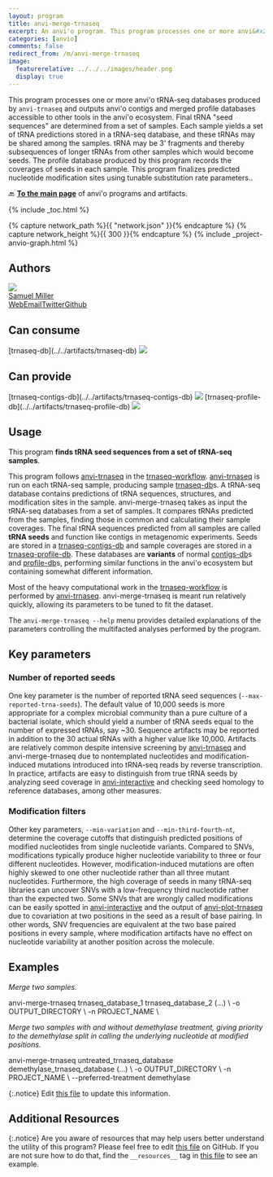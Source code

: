 ```yaml
---
layout: program
title: anvi-merge-trnaseq
excerpt: An anvi'o program. This program processes one or more anvi&#x27;o tRNA-seq databases produced by `anvi-trnaseq` and outputs anvi&#x27;o contigs and merged profile databases accessible to other tools in the anvi&#x27;o ecosystem.
categories: [anvio]
comments: false
redirect_from: /m/anvi-merge-trnaseq
image:
  featurerelative: ../../../images/header.png
  display: true
---
```


This program processes one or more anvi&#x27;o tRNA-seq databases produced by `anvi-trnaseq` and outputs anvi&#x27;o contigs and merged profile databases accessible to other tools in the anvi&#x27;o ecosystem. Final tRNA &quot;seed sequences&quot; are determined from a set of samples. Each sample yields a set of tRNA predictions stored in a tRNA-seq database, and these tRNAs may be shared among the samples. tRNA may be 3&#x27; fragments and thereby subsequences of longer tRNAs from other samples which would become seeds. The profile database produced by this program records the coverages of seeds in each sample. This program finalizes predicted nucleotide modification sites using tunable substitution rate parameters..

🔙 **[To the main page](../../)** of anvi'o programs and artifacts.


{% include _toc.html %}
<div id="svg" class="subnetwork"></div>
{% capture network_path %}{{ "network.json" }}{% endcapture %}
{% capture network_height %}{{ 300 }}{% endcapture %}
{% include _project-anvio-graph.html %}


## Authors

<div class="anvio-person"><div class="anvio-person-info"><div class="anvio-person-photo"><img class="anvio-person-photo-img" src="../../images/authors/semiller10.jpg" /></div><div class="anvio-person-info-box"><a href="/people/semiller10" target="_blank"><span class="anvio-person-name">Samuel Miller</span></a><div class="anvio-person-social-box"><a href="https://semiller10.github.io" class="person-social" target="_blank"><i class="fa fa-fw fa-home"></i>Web</a><a href="mailto:samuelmiller10@gmail.com" class="person-social" target="_blank"><i class="fa fa-fw fa-envelope-square"></i>Email</a><a href="http://twitter.com/smiller_science" class="person-social" target="_blank"><i class="fa fa-fw fa-twitter-square"></i>Twitter</a><a href="http://github.com/semiller10" class="person-social" target="_blank"><i class="fa fa-fw fa-github"></i>Github</a></div></div></div></div>



## Can consume


<p style="text-align: left" markdown="1"><span class="artifact-r">[trnaseq-db](../../artifacts/trnaseq-db) <img src="../../images/icons/DB.png" class="artifact-icon-mini" /></span></p>


## Can provide


<p style="text-align: left" markdown="1"><span class="artifact-p">[trnaseq-contigs-db](../../artifacts/trnaseq-contigs-db) <img src="../../images/icons/DB.png" class="artifact-icon-mini" /></span> <span class="artifact-p">[trnaseq-profile-db](../../artifacts/trnaseq-profile-db) <img src="../../images/icons/DB.png" class="artifact-icon-mini" /></span></p>


## Usage


This program **finds tRNA seed sequences from a set of tRNA-seq samples**.

This program follows <span class="artifact-p">[anvi-trnaseq](/help/main/programs/anvi-trnaseq)</span> in the <span class="artifact-n">[trnaseq-workflow](/help/main/artifacts/trnaseq-workflow)</span>. <span class="artifact-p">[anvi-trnaseq](/help/main/programs/anvi-trnaseq)</span> is run on each tRNA-seq sample, producing sample <span class="artifact-n">[trnaseq-db](/help/main/artifacts/trnaseq-db)</span>s. A tRNA-seq database contains predictions of tRNA sequences, structures, and modification sites in the sample. anvi-merge-trnaseq takes as input the tRNA-seq databases from a set of samples. It compares tRNAs predicted from the samples, finding those in common and calculating their sample coverages. The final tRNA sequences predicted from all samples are called **tRNA seeds** and function like contigs in metagenomic experiments. Seeds are stored in a <span class="artifact-n">[trnaseq-contigs-db](/help/main/artifacts/trnaseq-contigs-db)</span> and sample coverages are stored in a <span class="artifact-n">[trnaseq-profile-db](/help/main/artifacts/trnaseq-profile-db)</span>. These databases are **variants** of normal <span class="artifact-n">[contigs-db](/help/main/artifacts/contigs-db)</span>s and <span class="artifact-n">[profile-db](/help/main/artifacts/profile-db)</span>s, performing similar functions in the anvi'o ecosystem but containing somewhat different information.

Most of the heavy computational work in the <span class="artifact-n">[trnaseq-workflow](/help/main/artifacts/trnaseq-workflow)</span> is performed by <span class="artifact-p">[anvi-trnaseq](/help/main/programs/anvi-trnaseq)</span>. anvi-merge-trnaseq is meant run relatively quickly, allowing its parameters to be tuned to fit the dataset.

The `anvi-merge-trnaseq --help` menu provides detailed explanations of the parameters controlling the multifacted analyses performed by the program.

## Key parameters

### Number of reported seeds

One key parameter is the number of reported tRNA seed sequences (`--max-reported-trna-seeds`). The default value of 10,000 seeds is more appropriate for a complex microbial community than a pure culture of a bacterial isolate, which should yield a number of tRNA seeds equal to the number of expressed tRNAs, say ~30. Sequence artifacts may be reported in addition to the 30 actual tRNAs with a higher value like 10,000. Artifacts are relatively common despite intensive screening by <span class="artifact-p">[anvi-trnaseq](/help/main/programs/anvi-trnaseq)</span> and anvi-merge-trnaseq due to nontemplated nucleotides and modification-induced mutations introduced into tRNA-seq reads by reverse transcription. In practice, artifacts are easy to distinguish from true tRNA seeds by analyzing seed coverage in <span class="artifact-p">[anvi-interactive](/help/main/programs/anvi-interactive)</span> and checking seed homology to reference databases, among other measures.

### Modification filters

Other key parameters, `--min-variation` and `--min-third-fourth-nt`, determine the coverage cutoffs that distinguish predicted positions of modified nucleotides from single nucleotide variants. Compared to SNVs, modifications typically produce higher nucleotide variability to three or four different nucleotides. However, modification-induced mutations are often highly skewed to one other nucleotide rather than all three mutant nucleotides. Furthermore, the high coverage of seeds in many tRNA-seq libraries can uncover SNVs with a low-frequency third nucleotide rather than the expected two. Some SNVs that are wrongly called modifications can be easily spotted in <span class="artifact-p">[anvi-interactive](/help/main/programs/anvi-interactive)</span> and the output of <span class="artifact-p">[anvi-plot-trnaseq](/help/main/programs/anvi-plot-trnaseq)</span> due to covariation at two positions in the seed as a result of base pairing. In other words, SNV frequencies are equivalent at the two base paired positions in every sample, where modification artifacts have no effect on nucleotide variability at another position across the molecule.

## Examples

*Merge two samples.*

<div class="codeblock" markdown="1">
anvi&#45;merge&#45;trnaseq trnaseq_database_1 trnaseq_database_2 (...) \
                   &#45;o OUTPUT_DIRECTORY \
                   &#45;n PROJECT_NAME \
</div>

*Merge two samples with and without demethylase treatment, giving priority to the demethylase split in calling the underlying nucleotide at modified positions.*

<div class="codeblock" markdown="1">
anvi&#45;merge&#45;trnaseq untreated_trnaseq_database demethylase_trnaseq_database (...) \
                   &#45;o OUTPUT_DIRECTORY \
                   &#45;n PROJECT_NAME \
                   &#45;&#45;preferred&#45;treatment demethylase
</div>


{:.notice}
Edit [this file](https://github.com/merenlab/anvio/tree/master/anvio/docs/programs/anvi-merge-trnaseq.md) to update this information.


## Additional Resources



{:.notice}
Are you aware of resources that may help users better understand the utility of this program? Please feel free to edit [this file](https://github.com/merenlab/anvio/tree/master/bin/anvi-merge-trnaseq) on GitHub. If you are not sure how to do that, find the `__resources__` tag in [this file](https://github.com/merenlab/anvio/blob/master/bin/anvi-interactive) to see an example.
